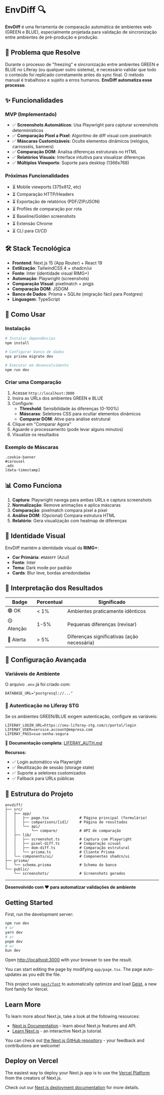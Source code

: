 # EnvDiff 🔍

**EnvDiff** é uma ferramenta de comparação automática de ambientes web (GREEN e BLUE), especialmente projetada para validação de sincronização entre ambientes de pré-produção e produção.

## 🎯 Problema que Resolve

Durante o processo de "freezing" e sincronização entre ambientes GREEN e BLUE no Liferay (ou qualquer outro sistema), é necessário validar que todo o conteúdo foi replicado corretamente antes do sync final. O método manual é trabalhoso e sujeito a erros humanos. **EnvDiff automatiza esse processo**.

## ✨ Funcionalidades

### MVP (Implementado)

- ✅ **Screenshots Automáticos**: Usa Playwright para capturar screenshots determinísticos
- ✅ **Comparação Pixel a Pixel**: Algoritmo de diff visual com pixelmatch
- ✅ **Máscaras Customizáveis**: Oculte elementos dinâmicos (relógios, carrosséis, banners)
- ✅ **Comparação DOM**: Analisa diferenças estruturais no HTML
- ✅ **Relatórios Visuais**: Interface intuitiva para visualizar diferenças
- ✅ **Múltiplos Viewports**: Suporte para desktop (1366x768)

### Próximas Funcionalidades

- ⏳ Mobile viewports (375x812, etc)
- ⏳ Comparação HTTP/Headers
- ⏳ Exportação de relatórios (PDF/ZIP/JSON)
- ⏳ Profiles de comparação por rota
- ⏳ Baseline/Golden screenshots
- ⏳ Extensão Chrome
- ⏳ CLI para CI/CD

## 🛠️ Stack Tecnológica

- **Frontend**: Next.js 15 (App Router) + React 19
- **Estilização**: TailwindCSS 4 + shadcn/ui
- **Fonte**: Inter (identidade visual RIMG+)
- **Automação**: Playwright (screenshots)
- **Comparação Visual**: pixelmatch + pngjs
- **Comparação DOM**: JSDOM
- **Banco de Dados**: Prisma + SQLite (migração fácil para Postgres)
- **Linguagem**: TypeScript

## 🚀 Como Usar

### Instalação

```bash
# Instalar dependências
npm install

# Configurar banco de dados
npx prisma migrate dev

# Executar em desenvolvimento
npm run dev
```

### Criar uma Comparação

1. Acesse `http://localhost:3000`
2. Insira as URLs dos ambientes GREEN e BLUE
3. Configure:
   - **Threshold**: Sensibilidade às diferenças (0-100%)
   - **Máscaras**: Seletores CSS para ocultar elementos dinâmicos
   - **Comparar DOM**: Ative para análise estrutural
4. Clique em "Comparar Agora"
5. Aguarde o processamento (pode levar alguns minutos)
6. Visualize os resultados

### Exemplo de Máscaras

```
.cookie-banner
#carousel
.ads
[data-timestamp]
```

## 📊 Como Funciona

1. **Captura**: Playwright navega para ambas URLs e captura screenshots
2. **Normalização**: Remove animações e aplica máscaras
3. **Comparação**: pixelmatch compara pixel a pixel
4. **Análise DOM**: (Opcional) Compara estrutura HTML
5. **Relatório**: Gera visualização com heatmap de diferenças

## 🎨 Identidade Visual

EnvDiff mantém a identidade visual da **RIMG+**:
- **Cor Primária**: `#0A66FF` (Azul)
- **Fonte**: Inter
- **Tema**: Dark mode por padrão
- **Cards**: Blur leve, bordas arredondadas

## 📝 Interpretação dos Resultados

| Badge | Percentual | Significado |
|-------|-----------|-------------|
| 🟢 OK | < 1% | Ambientes praticamente idênticos |
| 🟡 Atenção | 1-5% | Pequenas diferenças (revisar) |
| 🔴 Alerta | > 5% | Diferenças significativas (ação necessária) |

## 🔧 Configuração Avançada

### Variáveis de Ambiente

O arquivo `.env` já foi criado com:

```env
DATABASE_URL="postgresql://..."
```

### 🔐 Autenticação no Liferay STG

Se os ambientes GREEN/BLUE exigem autenticação, configure as variáveis:

```env
LIFERAY_LOGIN_URL=https://seu-liferay-stg.com/c/portal/login
LIFERAY_USER=service.account@empresa.com
LIFERAY_PASS=sua-senha-segura
```

📖 **Documentação completa**: [LIFERAY_AUTH.md](./LIFERAY_AUTH.md)

**Recursos:**
- ✅ Login automático via Playwright
- ✅ Reutilização de sessão (storage state)
- ✅ Suporte a seletores customizados
- ✅ Fallback para URLs públicas

## 📂 Estrutura do Projeto

```
envdiff/
├── src/
│   ├── app/
│   │   ├── page.tsx              # Página principal (formulário)
│   │   ├── comparisons/[id]/     # Página de resultados
│   │   └── api/
│   │       └── compare/          # API de comparação
│   ├── lib/
│   │   ├── screenshot.ts         # Captura com Playwright
│   │   ├── pixel-diff.ts         # Comparação visual
│   │   ├── dom-diff.ts           # Comparação estrutural
│   │   └── prisma.ts             # Cliente Prisma
│   └── components/ui/            # Componentes shadcn/ui
├── prisma/
│   └── schema.prisma             # Schema do banco
└── public/
    └── screenshots/              # Screenshots gerados
```

---

**Desenvolvido com ❤️ para automatizar validações de ambiente**


## Getting Started

First, run the development server:

```bash
npm run dev
# or
yarn dev
# or
pnpm dev
# or
bun dev
```

Open [http://localhost:3000](http://localhost:3000) with your browser to see the result.

You can start editing the page by modifying `app/page.tsx`. The page auto-updates as you edit the file.

This project uses [`next/font`](https://nextjs.org/docs/app/building-your-application/optimizing/fonts) to automatically optimize and load [Geist](https://vercel.com/font), a new font family for Vercel.

## Learn More

To learn more about Next.js, take a look at the following resources:

- [Next.js Documentation](https://nextjs.org/docs) - learn about Next.js features and API.
- [Learn Next.js](https://nextjs.org/learn) - an interactive Next.js tutorial.

You can check out [the Next.js GitHub repository](https://github.com/vercel/next.js) - your feedback and contributions are welcome!

## Deploy on Vercel

The easiest way to deploy your Next.js app is to use the [Vercel Platform](https://vercel.com/new?utm_medium=default-template&filter=next.js&utm_source=create-next-app&utm_campaign=create-next-app-readme) from the creators of Next.js.

Check out our [Next.js deployment documentation](https://nextjs.org/docs/app/building-your-application/deploying) for more details.
